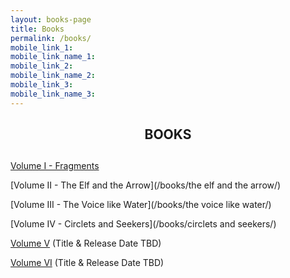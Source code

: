```yaml
---
layout: books-page
title: Books
permalink: /books/
mobile_link_1:
mobile_link_name_1:
mobile_link_2: 
mobile_link_name_2: 
mobile_link_3: 
mobile_link_name_3: 
---
```


<center>
	<h2 class="page-title">BOOKS</h2>
	<h2 class="post-list-heading"></h2>
</center>

[Volume I - Fragments](/books/fragments/)

[Volume II - The Elf and the Arrow](/books/the elf and the arrow/)

[Volume III - The Voice like Water](/books/the voice like water/)

[Volume IV - Circlets and Seekers](/books/circlets and seekers/)

[Volume V](/books/) (Title & Release Date TBD)

[Volume VI](/books/) (Title & Release Date TBD)
